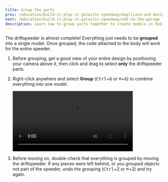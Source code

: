 ```yaml
---
title: Group the parts
prev: /education/build-it-play-it-galactic-speedway/duplicate-and-design
next: /education/build-it-play-it-galactic-speedway/add-to-the-garage
description: Learn how to group parts together to create models in Roblox Studio as part of the Build It Play It Galactic Speedway challenge.
---
```


The driftspeeder is almost complete! Everything just needs to be **grouped** into a single model. Once grouped, the code attached to the body will work for the entire speeder.

1. Before grouping, get a good view of your entire design by positioning your camera above it, then click and drag to select **only** the driftspeeder parts.

2. Right-click anywhere and select **Group** (<kbd>Ctrl</kbd>+<kbd>G</kbd> or <kbd>⌘</kbd>+<kbd>G</kbd>) to combine everything into one model.

   <video controls src="../../assets/education/build-it-play-it-galactic-speedway/grouping-the-parts/grouping.mp4"  width="80%"></video>

3. Before moving on, double-check that everything is grouped by moving the driftspeeder. If any pieces were left behind, or you grouped objects not part of the speeder, undo the grouping (<kbd>Ctrl</kbd>+<kbd>Z</kbd> or <kbd>⌘</kbd>+<kbd>Z</kbd>) and try again.
